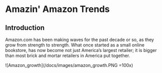 # Amazin' Amazon Trends

## Introduction
Amazon.com has been making waves for the past decade or so, as they grow from strength to strength. What once started as a small online bookstore, has now become not just America’s largest retailer; it is bigger than most brick and mortar retailers in America put together.

![Amazon_growth](/docs/images/amazon_growth.PNG =100x)

